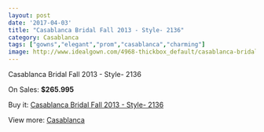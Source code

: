 ```yaml
---
layout: post
date: '2017-04-03'
title: "Casablanca Bridal Fall 2013 - Style- 2136"
category: Casablanca
tags: ["gowns","elegant","prom","casablanca","charming"]
image: http://www.idealgown.com/4968-thickbox_default/casablanca-bridal-fall-2013-style-2136.jpg
---
```

Casablanca Bridal Fall 2013 - Style- 2136

On Sales: **$265.995**
<a href="https://www.idealgown.com/en/casablanca/2233-casablanca-bridal-fall-2013-style-2136.html"><amp-img layout="responsive" width="600" height="600" src="//www.idealgown.com/4968-thickbox_default/casablanca-bridal-fall-2013-style-2136.jpg" alt="Casablanca Bridal Fall 2013 - Style- 2136 0" /></a>
<a href="https://www.idealgown.com/en/casablanca/2233-casablanca-bridal-fall-2013-style-2136.html"><amp-img layout="responsive" width="600" height="600" src="//www.idealgown.com/4970-thickbox_default/casablanca-bridal-fall-2013-style-2136.jpg" alt="Casablanca Bridal Fall 2013 - Style- 2136 1" /></a>
<a href="https://www.idealgown.com/en/casablanca/2233-casablanca-bridal-fall-2013-style-2136.html"><amp-img layout="responsive" width="600" height="600" src="//www.idealgown.com/4969-thickbox_default/casablanca-bridal-fall-2013-style-2136.jpg" alt="Casablanca Bridal Fall 2013 - Style- 2136 2" /></a>

Buy it: [Casablanca Bridal Fall 2013 - Style- 2136](https://www.idealgown.com/en/casablanca/2233-casablanca-bridal-fall-2013-style-2136.html "Casablanca Bridal Fall 2013 - Style- 2136")

View more: [Casablanca](https://www.idealgown.com/en/31-casablanca "Casablanca")